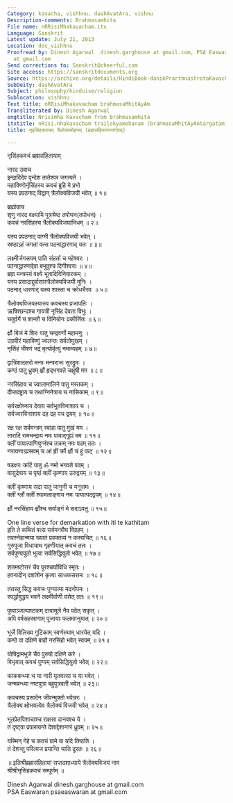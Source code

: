 ```yaml
---
Category: kavacha, vishhnu, dashAvatAra, vishnu
Description-comments: Brahmasamhita
File name: nRRisiMhakavacham.itx
Language: Sanskrit
Latest update: July 21, 2013
Location: doc_vishhnu
Proofread by: Dinesh Agarwal  dinesh.garghouse at gmail.com, PSA Easwaran psaeaswaran
  at gmail.com
Send corrections to: Sanskrit@cheerful.com
Site access: https://sanskritdocuments.org
Source: https://archive.org/details/HindiBook-danikPrarthnastrotaKavach Pages 50-51
SubDeity: dashAvatAra
Subject: philosophy/hinduism/religion
Sublocation: vishhnu
Text title: nRRisiMhakavacham brahmasaMhitAyAm
Transliterated by: Dinesh Agarwal
engtitle: Nrisimha Kavacham from Brahmasamhita
itxtitle: nRisi.nhakavacham trailokyamohanam (brahmasaMhitAyAntargatam)
title: नृइसिंहकवचम् त्रैलोक्यमोहनम् (ब्रह्मसंहितायान्तर्गतम्)

---
```

  
 नृसिंहकवचं ब्रह्मसंहितायाम्   
  
नारद उवाच  
इन्द्रादिदेव वृन्देश तातेश्वर जगत्पते ।  
महाविष्णोर्नृसिंहस्य कवचं ब्रुहि मे प्रभो  
यस्य प्रपठनाद् विद्वान् त्रैलोक्यविजयी भवेत् ॥ १॥  
  
ब्रह्मोवाच  
शृणु नारद वक्ष्यामि पुत्रश्रेष्ठ तपोघन(तपोधन) ।  
कवचं नरसिंहस्य त्रैलोक्यविजयाभिधम् ॥ २॥  
  
यस्य प्रपठनाद् वाग्मी त्रैलोक्यविजयी भवेत् ।  
स्रष्ठाऽहं जगतां वत्स पठनाद्धारणाद् यतः ॥ ३॥  
  
लक्ष्मीर्जगत्त्रयम् पाति संहर्ता च महेश्वरः ।  
पठनाद्धारणाद्देवा बभुवुश्च दिगीश्वराः ॥ ४॥   
ब्रह्म मन्त्रमयं वक्ष्ये भूतादिविनिवारकम् ।  
यस्य प्रसादाद्दुर्वासास्त्रैलोक्यविजयी मुनिः ।  
पठनाद् धारणाद् यस्य शास्ता च क्रोधभैरवः ॥ ५॥  
  
त्रैलोक्यविजयस्यास्य कवचस्य प्रजापतिः ।  
ऋषिश्छन्दश्च गायत्री नृसिंह देवता विभुः ।  
चतुर्वर्गे च शान्तौ च विनियोगः प्रकीर्त्तितः ॥ ६॥  
  
क्ष्रौं बिजं मे शिरः पातु चन्द्रवर्णो महामनुः ।  
उग्रवीरं महाविष्णुं ज्वलन्तः सर्वतोमुखम् ।  
नृसिंहं भीषणं भद्रं मृत्योर्मृत्युं नमाम्यहम् ॥ ७॥  
  
द्वात्रिंशादक्षरो मन्त्रः मन्त्रराजः सुरद्रुमः ।  
कण्ठं पातु ध्रुवम् क्ष्रौं हृद्भगवते चक्षुषी मम ॥ ८॥  
  
नरसिंहाय च ज्वालामालिने पातु मस्तकम् ।  
दीप्तदंष्ट्राय च तथाग्निनेत्राय च नासिकाम् ॥ ९॥  
  
सर्वरक्षोघ्नाय देवाय सर्वभूतविनाशाय च ।  
सर्वज्वरविनाशाय दह दह पच द्वयम् ॥ १०॥  
  
रक्ष रक्ष सर्वमन्त्रम् स्वाहा पातु मुखं मम ।  
तारादि रामचन्द्राय नमः पायाद्गूह्यं मम ॥ ११॥   
क्लीं पायात्पाणियुग्मंश्च तक्रम् नमः पदम् ततः ।  
नरायणाऽप्रसवम् च आं ह्रीं क्रौं क्ष्रौं चं हुं फट् ॥  १२॥  
  
षडक्षरः कटिं पातु ॐ नमो भगवते पदम् ।  
वासुदेवाय च पृष्ठं क्लीं कृष्णाय उरुद्वयम् ॥ १३॥  
  
क्लीं कृष्णाय सदा पातु जानुनी च मनूत्तमः ।  
क्लीं ग्लौं क्लीं श्यामलाङ्गाय नमः पायात्पदद्वयम् ॥ १४॥  
  
क्ष्रौं नरसिंहाय क्ष्रौंश्च सर्वाङ्गं मे सदाऽवतु ॥ १५॥  
  
One line verse for demarkation with iti te kathitam  
इति ते कथितं वत्स सर्वमन्त्रौघ विग्रहम् ।  
तवस्नेहान्मया ख्यातं प्रवक्तव्यं न कस्यचित् ॥ १६॥              
गुरुपूजा विधायाथ गृहणीयात् कवचं ततः ।  
सर्वपुण्ययुतो भूत्वा सर्वसिद्धियुतो भवेत् ॥ १७॥  
  
शतमष्टोत्तरं चैव पुरश्चर्याविधि स्मृतः ।  
हवनादीन् दशांशेन कृत्वा साधकसत्तमः ॥ १८॥  
  
ततस्तु सिद्ध कवचः पुण्यात्मा मदनोपमः ।  
स्पर्द्धामुद्धय भवने लक्ष्मीर्वाणी वसेत् ततः ॥ १९॥  
  
पुष्पाञ्जल्याष्टकम् दत्वामूले नैव पठेत् सकृत् ।  
अपि वर्षसहस्राणाम् पूजायाः फलमाप्नुयात् ॥ २०॥  
  
भूर्जे विलिख्य गुटिकाम् स्वर्णस्थाम् धारयेत् यदि ।  
कण्ठे वा दक्षिणे बाहौ नरसिंहो भवेत् स्वयम् ॥ २१॥  
  
योषिद्वामभुजे चैव पुरुषो दक्षिणे करे ।  
विभृयात् कवचं पुण्यम् सर्वसिद्धियुतो भवेत् ॥ २२॥  
  
काकबन्ध्या च या नारी मृतवत्सा च या भवेत् ।  
जन्मबन्ध्या नष्टपुत्रा बहुपुत्रवती भवेत् ॥ २३॥  
  
कवचस्य प्रसादेन जीवन्मुक्तो भवेन्नरः ।  
त्रैलोक्य क्षोभयत्येव त्रैलोक्यं विजयी भवेत् ॥ २४॥  
  
भूतप्रेतपिशाचाश्च राक्षसा दानवश्च ये ।  
तं दृष्ट्वा प्रपलायन्ते देशाद्देशान्तरं ध्रुवम् ॥ २५॥  
  
यस्मिन् गेहे च कवचं ग्रामे वा यदि तिष्ठति ।  
तं देशन्तु परित्यज प्रयान्ति चाति दूरतः ॥ २६॥  
  
॥  इतिश्रीब्रह्मसंहितायां सप्तदशाध्याये त्रैलोक्यविजयं नाम  
श्रीश्रीनृसिंहकवचं सम्पूर्णम् ॥   
  
  
  
  
Dinesh Agarwal  dinesh.garghouse at gmail.com  
PSA Easwaran psaeaswaran at gmail.com  
  
